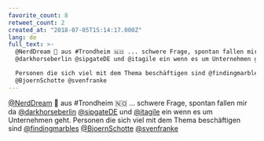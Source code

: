 ```yaml
---
favorite_count: 8
retweet_count: 2
created_at: "2018-07-05T15:14:17.000Z"
lang: de
full_text: >-
  @NerdDream 👋 aus #Trondheim 🇳🇴 ... schwere Frage, spontan fallen mir da
  @darkhorseberlin @sipgateDE und @itagile ein wenn es um Unternehmen geht. 

  Personen die sich viel mit dem Thema beschäftigen sind @findingmarbles
  @BjoernSchotte @svenfranke
---
```


[@NerdDream](https://twitter.com/NerdDream) 👋 aus #Trondheim 🇳🇴 ... schwere
Frage, spontan fallen mir da
[@darkhorseberlin](https://twitter.com/darkhorseberlin)
[@sipgateDE](https://twitter.com/sipgateDE) und
[@itagile](https://twitter.com/itagile) ein wenn es um Unternehmen geht.
Personen die sich viel mit dem Thema beschäftigen sind
[@findingmarbles](https://twitter.com/findingmarbles)
[@BjoernSchotte](https://twitter.com/BjoernSchotte)
[@svenfranke](https://twitter.com/svenfranke)
